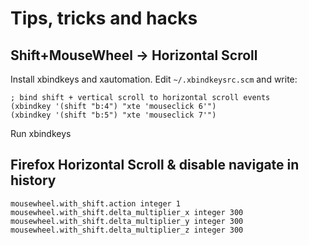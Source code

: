 Tips, tricks and hacks
======================


Shift+MouseWheel -> Horizontal Scroll
-------------------------------------

Install xbindkeys and xautomation. Edit ```~/.xbindkeysrc.scm``` and write:
```
; bind shift + vertical scroll to horizontal scroll events
(xbindkey '(shift "b:4") "xte 'mouseclick 6'")
(xbindkey '(shift "b:5") "xte 'mouseclick 7'")
```
Run xbindkeys


Firefox Horizontal Scroll & disable navigate  in history
--------------------------------------------------------
```
mousewheel.with_shift.action integer 1
mousewheel.with_shift.delta_multiplier_x integer 300
mousewheel.with_shift.delta_multiplier_y integer 300
mousewheel.with_shift.delta_multiplier_z integer 300
```